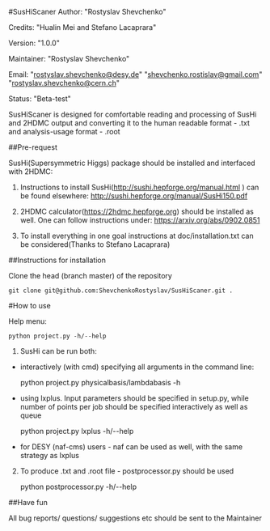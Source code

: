 #SusHiScaner
Author:     "Rostyslav Shevchenko"

Credits:    "Hualin Mei and Stefano Lacaprara"

Version:    "1.0.0"

Maintainer: "Rostyslav Shevchenko"

Email:      "rostyslav.shevchenko@desy.de"
            "shevchenko.rostislav@gmail.com"
            "rostyslav.shevchenko@cern.ch"

Status:     "Beta-test"

SusHiScaner is designed for comfortable reading and processing of SusHi and
2HDMC output and converting it to the human readable format - .txt and
analysis-usage format - .root

##Pre-request

SusHi(Supersymmetric Higgs) package should be installed and interfaced
with 2HDMC:
1. Instructions to install SusHi(http://sushi.hepforge.org/manual.html ) can be
found elsewhere: http://sushi.hepforge.org/manual/SusHi150.pdf

2. 2HDMC calculator(https://2hdmc.hepforge.org) should be installed as well.
One can follow instructions under: https://arxiv.org/abs/0902.0851

3. To install everything in one goal instructions at doc/installation.txt
can be considered(Thanks to Stefano Lacaprara)

##Instructions for installation

Clone the head (branch master) of the repository

    git clone git@github.com:ShevchenkoRostyslav/SusHiScaner.git .

#How to use

Help menu:

    python project.py -h/--help

1. SusHi can be run both:
- interactively (with cmd) specifying all arguments in the command line:

    python project.py physicalbasis/lambdabasis -h

- using lxplus. Input parameters should be specified in setup.py,
  while number of points per job should be specified interactively as well as
  queue

    python project.py lxplus -h/--help

- for DESY (naf-cms) users - naf can be used as well, with the same strategy as
  lxplus

2. To produce .txt and .root file - postprocessor.py should be used

    python postprocessor.py -h/--help

##Have fun

All bug reports/ questions/ suggestions etc should be sent to the Maintainer
